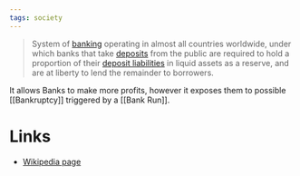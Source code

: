 ```yaml
---
tags: society
---
```


> System of [banking](https://en.wikipedia.org/wiki/Bank "Bank") operating in almost all countries worldwide, under which banks that take [deposits](https://en.wikipedia.org/wiki/Bank_deposits "Bank deposits") from the public are required to hold a proportion of their [deposit liabilities](https://en.wikipedia.org/wiki/Liability_(financial_accounting) "Liability (financial accounting)") in liquid assets as a reserve, and are at liberty to lend the remainder to borrowers.

It allows Banks to make more profits, however it exposes them to possible [[Bankruptcy]] triggered by a [[Bank Run]].

# Links
- [Wikipedia page](https://en.wikipedia.org/wiki/Fractional-reserve_banking)